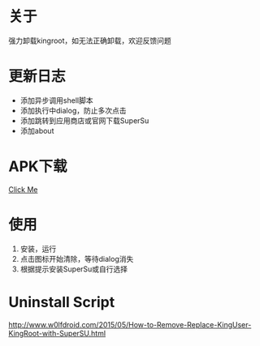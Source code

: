 关于
===
强力卸载kingroot，如无法正确卸载，欢迎反馈问题

更新日志
===
*  添加异步调用shell脚本
*  添加执行中dialog，防止多次点击
*  添加跳转到应用商店或官网下载SuperSu
*  添加about

APK下载
===

[Click Me](https://github.com/inx95/RmKingroot/releases)

使用
===
1. 安装，运行
2. 点击图标开始清除，等待dialog消失
3. 根据提示安装SuperSu或自行选择

Uninstall Script
===
http://www.w0lfdroid.com/2015/05/How-to-Remove-Replace-KingUser-KingRoot-with-SuperSU.html
